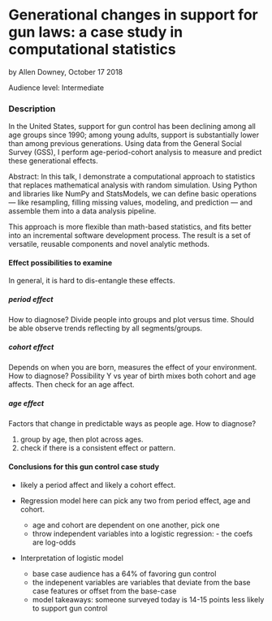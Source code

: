 


Generational changes in support for gun laws: a case study in computational statistics
===========================================================================
by Allen Downey, October 17 2018

Audience level:
Intermediate

### Description 
In the United States, support for gun control has been declining among all age groups since 1990; among young adults, support is substantially lower than among previous generations.  Using data from the General Social Survey (GSS), I perform age-period-cohort analysis to measure and predict these generational effects.

Abstract: 
In this talk, I demonstrate a computational approach to statistics that replaces mathematical analysis with random simulation.  Using Python and libraries like NumPy and StatsModels, we can define basic operations — like resampling, filling missing values, modeling, and prediction — and assemble them into a data analysis pipeline.

This approach is more flexible than math-based statistics, and fits better into an incremental software development process.  The result is a set of versatile, reusable components and novel analytic methods.


#### Effect possibilities to examine

In general, it is hard to dis-entangle these effects. 


##### period effect
How to diagnose? 
Divide people into groups and plot versus time. Should be able observe trends reflecting by all segments/groups. 


##### cohort effect
Depends on when you are born, measures the effect of your environment.
How to diagnose? 
Possibility Y vs year of birth mixes both cohort and age affects. Then check for an age affect. 


##### age effect
Factors that change in predictable ways as people age. 
How to diagnose? 
1. group by age, then plot across ages.
2. check if there is a consistent effect or pattern. 


#### Conclusions for this gun control case study
- likely a period affect and likely a cohort effect. 

- Regression model here can pick any two from period effect, age and cohort.
    - age and cohort are dependent on one another, pick one
    - throw independent variables into a logistic regression:
          - the coefs are log-odds
          
- Interpretation of logistic model
    - base case audience has a 64% of favoring gun control
    - the indepenent variables are variables that deviate from the base case features or offset from the base-case
    - model takeaways: someone surveyed today is 14-15 points less likely to support gun control 
    
